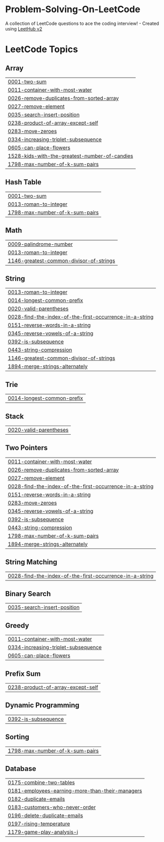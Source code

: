 # Problem-Solving-On-LeetCode
A collection of LeetCode questions to ace the coding interview! - Created using [LeetHub v2](https://github.com/arunbhardwaj/LeetHub-2.0)

<!---LeetCode Topics Start-->
# LeetCode Topics
## Array
|  |
| ------- |
| [0001-two-sum](https://github.com/AliBackSlash/Problem-Solving-On-LeetCode/tree/master/0001-two-sum) |
| [0011-container-with-most-water](https://github.com/AliBackSlash/Problem-Solving-On-LeetCode/tree/master/0011-container-with-most-water) |
| [0026-remove-duplicates-from-sorted-array](https://github.com/AliBackSlash/Problem-Solving-On-LeetCode/tree/master/0026-remove-duplicates-from-sorted-array) |
| [0027-remove-element](https://github.com/AliBackSlash/Problem-Solving-On-LeetCode/tree/master/0027-remove-element) |
| [0035-search-insert-position](https://github.com/AliBackSlash/Problem-Solving-On-LeetCode/tree/master/0035-search-insert-position) |
| [0238-product-of-array-except-self](https://github.com/AliBackSlash/Problem-Solving-On-LeetCode/tree/master/0238-product-of-array-except-self) |
| [0283-move-zeroes](https://github.com/AliBackSlash/Problem-Solving-On-LeetCode/tree/master/0283-move-zeroes) |
| [0334-increasing-triplet-subsequence](https://github.com/AliBackSlash/Problem-Solving-On-LeetCode/tree/master/0334-increasing-triplet-subsequence) |
| [0605-can-place-flowers](https://github.com/AliBackSlash/Problem-Solving-On-LeetCode/tree/master/0605-can-place-flowers) |
| [1528-kids-with-the-greatest-number-of-candies](https://github.com/AliBackSlash/Problem-Solving-On-LeetCode/tree/master/1528-kids-with-the-greatest-number-of-candies) |
| [1798-max-number-of-k-sum-pairs](https://github.com/AliBackSlash/Problem-Solving-On-LeetCode/tree/master/1798-max-number-of-k-sum-pairs) |
## Hash Table
|  |
| ------- |
| [0001-two-sum](https://github.com/AliBackSlash/Problem-Solving-On-LeetCode/tree/master/0001-two-sum) |
| [0013-roman-to-integer](https://github.com/AliBackSlash/Problem-Solving-On-LeetCode/tree/master/0013-roman-to-integer) |
| [1798-max-number-of-k-sum-pairs](https://github.com/AliBackSlash/Problem-Solving-On-LeetCode/tree/master/1798-max-number-of-k-sum-pairs) |
## Math
|  |
| ------- |
| [0009-palindrome-number](https://github.com/AliBackSlash/Problem-Solving-On-LeetCode/tree/master/0009-palindrome-number) |
| [0013-roman-to-integer](https://github.com/AliBackSlash/Problem-Solving-On-LeetCode/tree/master/0013-roman-to-integer) |
| [1146-greatest-common-divisor-of-strings](https://github.com/AliBackSlash/Problem-Solving-On-LeetCode/tree/master/1146-greatest-common-divisor-of-strings) |
## String
|  |
| ------- |
| [0013-roman-to-integer](https://github.com/AliBackSlash/Problem-Solving-On-LeetCode/tree/master/0013-roman-to-integer) |
| [0014-longest-common-prefix](https://github.com/AliBackSlash/Problem-Solving-On-LeetCode/tree/master/0014-longest-common-prefix) |
| [0020-valid-parentheses](https://github.com/AliBackSlash/Problem-Solving-On-LeetCode/tree/master/0020-valid-parentheses) |
| [0028-find-the-index-of-the-first-occurrence-in-a-string](https://github.com/AliBackSlash/Problem-Solving-On-LeetCode/tree/master/0028-find-the-index-of-the-first-occurrence-in-a-string) |
| [0151-reverse-words-in-a-string](https://github.com/AliBackSlash/Problem-Solving-On-LeetCode/tree/master/0151-reverse-words-in-a-string) |
| [0345-reverse-vowels-of-a-string](https://github.com/AliBackSlash/Problem-Solving-On-LeetCode/tree/master/0345-reverse-vowels-of-a-string) |
| [0392-is-subsequence](https://github.com/AliBackSlash/Problem-Solving-On-LeetCode/tree/master/0392-is-subsequence) |
| [0443-string-compression](https://github.com/AliBackSlash/Problem-Solving-On-LeetCode/tree/master/0443-string-compression) |
| [1146-greatest-common-divisor-of-strings](https://github.com/AliBackSlash/Problem-Solving-On-LeetCode/tree/master/1146-greatest-common-divisor-of-strings) |
| [1894-merge-strings-alternately](https://github.com/AliBackSlash/Problem-Solving-On-LeetCode/tree/master/1894-merge-strings-alternately) |
## Trie
|  |
| ------- |
| [0014-longest-common-prefix](https://github.com/AliBackSlash/Problem-Solving-On-LeetCode/tree/master/0014-longest-common-prefix) |
## Stack
|  |
| ------- |
| [0020-valid-parentheses](https://github.com/AliBackSlash/Problem-Solving-On-LeetCode/tree/master/0020-valid-parentheses) |
## Two Pointers
|  |
| ------- |
| [0011-container-with-most-water](https://github.com/AliBackSlash/Problem-Solving-On-LeetCode/tree/master/0011-container-with-most-water) |
| [0026-remove-duplicates-from-sorted-array](https://github.com/AliBackSlash/Problem-Solving-On-LeetCode/tree/master/0026-remove-duplicates-from-sorted-array) |
| [0027-remove-element](https://github.com/AliBackSlash/Problem-Solving-On-LeetCode/tree/master/0027-remove-element) |
| [0028-find-the-index-of-the-first-occurrence-in-a-string](https://github.com/AliBackSlash/Problem-Solving-On-LeetCode/tree/master/0028-find-the-index-of-the-first-occurrence-in-a-string) |
| [0151-reverse-words-in-a-string](https://github.com/AliBackSlash/Problem-Solving-On-LeetCode/tree/master/0151-reverse-words-in-a-string) |
| [0283-move-zeroes](https://github.com/AliBackSlash/Problem-Solving-On-LeetCode/tree/master/0283-move-zeroes) |
| [0345-reverse-vowels-of-a-string](https://github.com/AliBackSlash/Problem-Solving-On-LeetCode/tree/master/0345-reverse-vowels-of-a-string) |
| [0392-is-subsequence](https://github.com/AliBackSlash/Problem-Solving-On-LeetCode/tree/master/0392-is-subsequence) |
| [0443-string-compression](https://github.com/AliBackSlash/Problem-Solving-On-LeetCode/tree/master/0443-string-compression) |
| [1798-max-number-of-k-sum-pairs](https://github.com/AliBackSlash/Problem-Solving-On-LeetCode/tree/master/1798-max-number-of-k-sum-pairs) |
| [1894-merge-strings-alternately](https://github.com/AliBackSlash/Problem-Solving-On-LeetCode/tree/master/1894-merge-strings-alternately) |
## String Matching
|  |
| ------- |
| [0028-find-the-index-of-the-first-occurrence-in-a-string](https://github.com/AliBackSlash/Problem-Solving-On-LeetCode/tree/master/0028-find-the-index-of-the-first-occurrence-in-a-string) |
## Binary Search
|  |
| ------- |
| [0035-search-insert-position](https://github.com/AliBackSlash/Problem-Solving-On-LeetCode/tree/master/0035-search-insert-position) |
## Greedy
|  |
| ------- |
| [0011-container-with-most-water](https://github.com/AliBackSlash/Problem-Solving-On-LeetCode/tree/master/0011-container-with-most-water) |
| [0334-increasing-triplet-subsequence](https://github.com/AliBackSlash/Problem-Solving-On-LeetCode/tree/master/0334-increasing-triplet-subsequence) |
| [0605-can-place-flowers](https://github.com/AliBackSlash/Problem-Solving-On-LeetCode/tree/master/0605-can-place-flowers) |
## Prefix Sum
|  |
| ------- |
| [0238-product-of-array-except-self](https://github.com/AliBackSlash/Problem-Solving-On-LeetCode/tree/master/0238-product-of-array-except-self) |
## Dynamic Programming
|  |
| ------- |
| [0392-is-subsequence](https://github.com/AliBackSlash/Problem-Solving-On-LeetCode/tree/master/0392-is-subsequence) |
## Sorting
|  |
| ------- |
| [1798-max-number-of-k-sum-pairs](https://github.com/AliBackSlash/Problem-Solving-On-LeetCode/tree/master/1798-max-number-of-k-sum-pairs) |
## Database
|  |
| ------- |
| [0175-combine-two-tables](https://github.com/AliBackSlash/Problem-Solving-On-LeetCode/tree/master/0175-combine-two-tables) |
| [0181-employees-earning-more-than-their-managers](https://github.com/AliBackSlash/Problem-Solving-On-LeetCode/tree/master/0181-employees-earning-more-than-their-managers) |
| [0182-duplicate-emails](https://github.com/AliBackSlash/Problem-Solving-On-LeetCode/tree/master/0182-duplicate-emails) |
| [0183-customers-who-never-order](https://github.com/AliBackSlash/Problem-Solving-On-LeetCode/tree/master/0183-customers-who-never-order) |
| [0196-delete-duplicate-emails](https://github.com/AliBackSlash/Problem-Solving-On-LeetCode/tree/master/0196-delete-duplicate-emails) |
| [0197-rising-temperature](https://github.com/AliBackSlash/Problem-Solving-On-LeetCode/tree/master/0197-rising-temperature) |
| [1179-game-play-analysis-i](https://github.com/AliBackSlash/Problem-Solving-On-LeetCode/tree/master/1179-game-play-analysis-i) |
<!---LeetCode Topics End-->